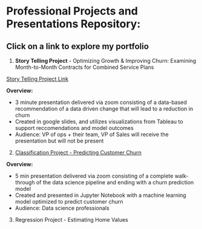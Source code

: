 # Professional Projects and Presentations Repository:

## Click on a link to explore my portfolio

1. **Story Telling Project** - Optimizing Growth & Improving Churn: Examining Month-to-Month Contracts for Combined Service Plans

[Story Telling Project Link](/telco_visualization.pdf)

**Overview:**
- 3 minute presentation delivered via zoom consisting of a data-based recommendation of a data driven change that will lead to a reduction in churn
- Created in google slides, and utilizes visualizations from Tableau to support reccomendations and model outcomes
- Audience: VP of ops + their team, VP of Sales will receive the presentation but will not be present 


2. [Classification Project - Predicting Customer Churn](https://github.com/CSolitaire/telco_churn)

**Overview:**
- 5 min presentation delivered via zoom consisting of a complete walk-through of the data science pipeline and ending with a churn prediction model
- Created and presented in Jupyter Notebook with a machine learning model optimized to predict customer churn
- Audience: Data science professionals


3. Regression Project - Estimating Home Values